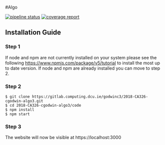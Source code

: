 #Algo

[![pipeline status](https://gitlab.computing.dcu.ie/godwinc3/2018-CA326-cgodwin-algo3/badges/master/pipeline.svg)](https://gitlab.computing.dcu.ie/godwinc3/2018-CA326-cgodwin-algo3/commits/master)
[![coverage report](https://gitlab.computing.dcu.ie/godwinc3/2018-CA326-cgodwin-algo3/badges/master/coverage.svg)](https://gitlab.computing.dcu.ie/godwinc3/2018-CA326-cgodwin-algo3/commits/master)
## Installation Guide
### Step 1
If node and npm are not currently installed on your system please see the following https://www.npmjs.com/package/v5/tutorial to install the most up to date version. If node and npm are already installed you can move to step 2.

### Step 2

```
$ git clone https://gitlab.computing.dcu.ie/godwinc3/2018-CA326-cgodwin-algo3.git
$ cd 2018-CA326-cgodwin-algo3/code
$ npm install
$ npm start
```
### Step 3 
The website will now be visible at https://localhost:3000